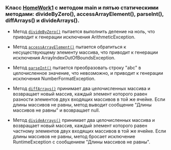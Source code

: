 ### Класс [HomeWork1](https://github.com/SergeiSlobodchikov/ExceptionsInProgramming/blob/main/HomeWork1.java) с методом main и пятью статическими методами: divideByZero(), accessArrayElement(), parseInt(), diffArrays() и divideArrays().

- Метод [`divideByZero()`](https://github.com/SergeiSlobodchikov/ExceptionsInProgramming/blob/c65a1729aba78c83464cd9a753f0625caf8718ee/HomeWork1.java#L23) пытается выполнить деление на ноль, что приводит к генерации исключения ArithmeticException.

- Метод [`accessArrayElement()`](https://github.com/SergeiSlobodchikov/ExceptionsInProgramming/blob/c65a1729aba78c83464cd9a753f0625caf8718ee/HomeWork1.java#L29) пытается обратиться к несуществующему элементу массива, что приводит к генерации исключения ArrayIndexOutOfBoundsException.

- Метод [`parseInt()`](https://github.com/SergeiSlobodchikov/ExceptionsInProgramming/blob/c65a1729aba78c83464cd9a753f0625caf8718ee/HomeWork1.java#L34) пытается преобразовать строку "abc" в целочисленное значение, что невозможно, и приводит к генерации исключения NumberFormatException.

- Метод [`diffArrays()`](https://github.com/SergeiSlobodchikov/ExceptionsInProgramming/blob/c65a1729aba78c83464cd9a753f0625caf8718ee/HomeWork1.java#L39) принимает два целочисленных массива и возвращает новый массив, каждый элемент которого равен разности элементов двух входящих массивов в той же ячейке. Если длины массивов не равны, метод выводит сообщение "Длины массивов не равны" и возвращает null.

- Метод [`divideArrays()`](https://github.com/SergeiSlobodchikov/ExceptionsInProgramming/blob/c65a1729aba78c83464cd9a753f0625caf8718ee/HomeWork1.java#L51) принимает два целочисленных массива и возвращает новый массив, каждый элемент которого равен частному элементов двух входящих массивов в той же ячейке. Если длины массивов не равны, метод бросает исключение RuntimeException с сообщением "Длины массивов не равны".
